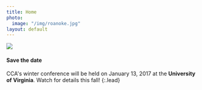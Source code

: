 ```yaml
---
title: Home
photo:
  image: "/img/roanoke.jpg"
layout: default
---
```


<div class="row">
<div class="col-md-9">
<img src="{{ photo.image }}" class="photo">
</div>

<div class="col-md-3" markdown="1">

#### Save the date

CCA's winter conference will be held on January 13, 2017 at the **University of Virginia**. Watch for details this fall!
{:.lead}

</div>
</div>